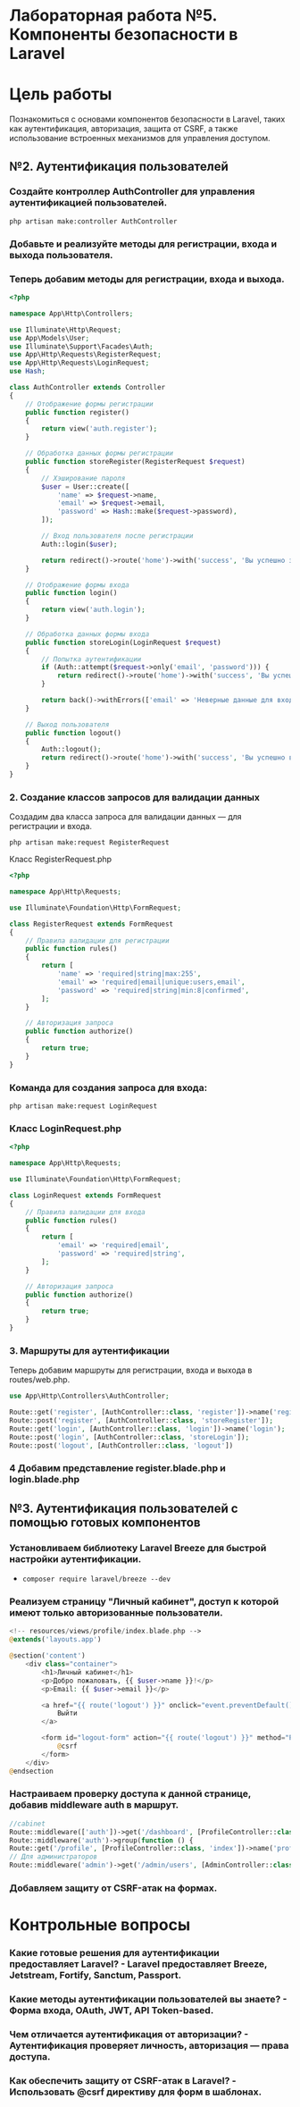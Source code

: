# Лабораторная работа №5. Компоненты безопасности в Laravel
# Цель работы
Познакомиться с основами компонентов безопасности в Laravel, таких как аутентификация, авторизация, защита от CSRF, а также использование встроенных механизмов для управления доступом.
## №2. Аутентификация пользователей
### Создайте контроллер AuthController для управления аутентификацией пользователей.
```
php artisan make:controller AuthController
```
### Добавьте и реализуйте методы для регистрации, входа и выхода пользователя.

### Теперь добавим методы для регистрации, входа и выхода.
```php
<?php

namespace App\Http\Controllers;

use Illuminate\Http\Request;
use App\Models\User;
use Illuminate\Support\Facades\Auth;
use App\Http\Requests\RegisterRequest;
use App\Http\Requests\LoginRequest;
use Hash;

class AuthController extends Controller
{
    // Отображение формы регистрации
    public function register()
    {
        return view('auth.register');
    }

    // Обработка данных формы регистрации
    public function storeRegister(RegisterRequest $request)
    {
        // Хэширование пароля
        $user = User::create([
            'name' => $request->name,
            'email' => $request->email,
            'password' => Hash::make($request->password),
        ]);

        // Вход пользователя после регистрации
        Auth::login($user);

        return redirect()->route('home')->with('success', 'Вы успешно зарегистрированы и вошли.');
    }

    // Отображение формы входа
    public function login()
    {
        return view('auth.login');
    }

    // Обработка данных формы входа
    public function storeLogin(LoginRequest $request)
    {
        // Попытка аутентификации
        if (Auth::attempt($request->only('email', 'password'))) {
            return redirect()->route('home')->with('success', 'Вы успешно вошли.');
        }

        return back()->withErrors(['email' => 'Неверные данные для входа.']);
    }

    // Выход пользователя
    public function logout()
    {
        Auth::logout();
        return redirect()->route('home')->with('success', 'Вы успешно вышли.');
    }
}
```
### 2. Создание классов запросов для валидации данных
Создадим два класса запроса для валидации данных — для регистрации и входа.
```
php artisan make:request RegisterRequest
```
Класс RegisterRequest.php
```php
<?php

namespace App\Http\Requests;

use Illuminate\Foundation\Http\FormRequest;

class RegisterRequest extends FormRequest
{
    // Правила валидации для регистрации
    public function rules()
    {
        return [
            'name' => 'required|string|max:255',
            'email' => 'required|email|unique:users,email',
            'password' => 'required|string|min:8|confirmed',
        ];
    }

    // Авторизация запроса
    public function authorize()
    {
        return true;
    }
}
```
### Команда для создания запроса для входа:
```
php artisan make:request LoginRequest
```
### Класс LoginRequest.php
```php
<?php

namespace App\Http\Requests;

use Illuminate\Foundation\Http\FormRequest;

class LoginRequest extends FormRequest
{
    // Правила валидации для входа
    public function rules()
    {
        return [
            'email' => 'required|email',
            'password' => 'required|string',
        ];
    }

    // Авторизация запроса
    public function authorize()
    {
        return true;
    }
}
```
### 3. Маршруты для аутентификации
Теперь добавим маршруты для регистрации, входа и выхода в routes/web.php.
```php
use App\Http\Controllers\AuthController;

Route::get('register', [AuthController::class, 'register'])->name('register');
Route::post('register', [AuthController::class, 'storeRegister']);
Route::get('login', [AuthController::class, 'login'])->name('login');
Route::post('login', [AuthController::class, 'storeLogin']);
Route::post('logout', [AuthController::class, 'logout'])
```
### 4  Добавим представление register.blade.php и login.blade.php

## №3. Аутентификация пользователей с помощью готовых компонентов
###  Установливаем библиотеку Laravel Breeze для быстрой настройки аутентификации. 
- `composer require laravel/breeze --dev`
### Реализуем страницу "Личный кабинет", доступ к которой имеют только авторизованные пользователи.

```php
<!-- resources/views/profile/index.blade.php -->
@extends('layouts.app')

@section('content')
    <div class="container">
        <h1>Личный кабинет</h1>
        <p>Добро пожаловать, {{ $user->name }}!</p>
        <p>Email: {{ $user->email }}</p>

        <a href="{{ route('logout') }}" onclick="event.preventDefault(); document.getElementById('logout-form').submit();">
            Выйти
        </a>

        <form id="logout-form" action="{{ route('logout') }}" method="POST" style="display: none;">
            @csrf
        </form>
    </div>
@endsection
```

### Настраиваем проверку доступа к данной странице, добавив middleware auth в маршрут.

```php
//cabinet
Route::middleware(['auth'])->get('/dashboard', [ProfileController::class, 'index'])->name('dashboard');
Route::middleware('auth')->group(function () {
Route::get('/profile', [ProfileController::class, 'index'])->name('profile.index');
// Для администраторов
Route::middleware('admin')->get('/admin/users', [AdminController::class, 'index'])->name('admin.users');});
```
### Добавляем защиту от CSRF-атак на формах.
# Контрольные вопросы
### Какие готовые решения для аутентификации предоставляет Laravel? - Laravel предоставляет Breeze, Jetstream, Fortify, Sanctum, Passport.

### Какие методы аутентификации пользователей вы знаете? - Форма входа, OAuth, JWT, API Token-based.

### Чем отличается аутентификация от авторизации? - Аутентификация проверяет личность, авторизация — права доступа.

### Как обеспечить защиту от CSRF-атак в Laravel? - Использовать @csrf директиву для форм в шаблонах.
